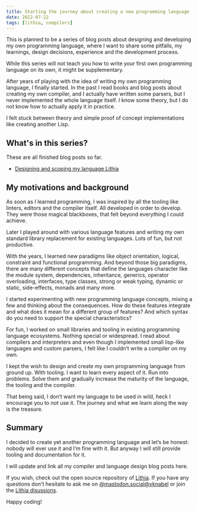```yaml
---
title: Starting the journey about creating a new programming language
date: 2022-07-22
tags: [lithia, compilers]
---
```


This is planned to be a series of blog posts about designing and developing my own programming language, where I want to share some pitfalls, my learnings, design decisions, experience and the development process.

While this series will not teach you how to write your first own programming language on its own, it might be supplementary.

After years of playing with the idea of writing my own programming language, I finally started. In the past I read books and blog posts about creating my own compiler, and I actually have written some parsers, but I never implemented the whole language itself. I know some theory, but I do not know how to actually apply it in practice.

I felt stuck between theory and simple proof of concept implementations like creating another Lisp.

## What's in this series?

These are all finished blog posts so far.

- [Designing and scoping my language Lithia](/posts/designing-and-scoping-my-language-lithia/)

## My motivations and background

As soon as I learned programming, I was inspired by all the tooling like linters, editors and the compiler itself. All developed in order to develop. They were those magical blackboxes, that felt beyond everything I could achieve.

Later I played around with various language features and writing my own standard library replacement for existing languages. Lots of fun, but not productive.

With the years, I learned new paradigms like object orientation, logical, constraint and functional programming. And beyond those big paradigms, there are many different concepts that define the languages character like the module system, dependencies, inheritance, generics, operator overloading, interfaces, type classes, strong or weak typing, dynamic or static, side-effects, monads and many more.

I started experimenting with new programming language concepts, mixing a few and thinking about the consequences. How do these features integrate and what does it mean for a different group of features? And which syntax do you need to support the special characteristics?

For fun, I worked on small libraries and tooling in existing programming language ecosystems. Nothing special or widespread.
I read about compilers and interpreters and even though I implemented small lisp-like languages and custom parsers, I felt like I couldn’t write a compiler on my own.

I kept the wish to design and create my own programming language from ground up. With tooling. I want to learn every aspect of it. Run into problems. Solve them and gradually increase the maturity of the language, the tooling and the compiler.

That being said, I don’t want my language to be used in wild, heck I encourage you to _not_ use it. The journey and what we learn along the way is the treasure.

## Summary

I decided to create yet another programming language and let’s be honest: nobody will ever use it and I’m fine with it. But anyway I will still provide tooling and documentation for it.

I will update and link all my compiler and language design blog posts here.

If you wish, check out the open source repository of [Lithia](https://github.com/vknabel/lithia). If you have any questions don't hesitate to ask me on [@mastodon.social@vknabel](https://mastodon.social/@vknabel) or join the [Lithia disussions](https://github.com/vknabel/lithia/discussions).

Happy coding!
